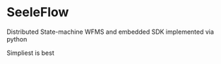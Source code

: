 # SeeleFlow
Distributed State-machine WFMS and embedded SDK implemented via python

Simpliest is best
